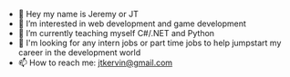 - 👋 Hey my name is Jeremy or JT
- 👀 I’m interested in web development and game development 
- 🌱 I’m currently teaching myself C#/.NET and Python
- 💞️ I'm looking for any intern jobs or part time jobs to help jumpstart my career in the development world
- 📫 How to reach me: jtkervin@gmail.com

<!---
JeremyK1830/JeremyK1830 is a ✨ special ✨ repository because its `README.md` (this file) appears on your GitHub profile.
You can click the Preview link to take a look at your changes.
--->
